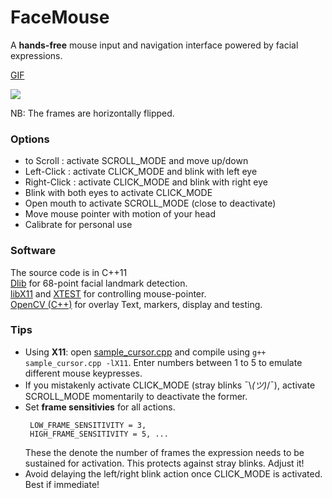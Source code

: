 # FaceMouse
A <b>hands-free</b> mouse input and navigation interface powered by facial expressions.  

[GIF](FaceMouse.gif)

<img src="https://github.com/codebuddha/FaceMouse/blob/master/FaceMouse.gif">

NB: The frames are horizontally flipped. 

### Options ###
 - to Scroll : activate SCROLL_MODE and move up/down   
 - Left-Click : activate CLICK_MODE and blink with left eye
 - Right-Click : activate CLICK_MODE and blink with right eye
 - Blink with both eyes to activate CLICK_MODE
 - Open mouth to activate SCROLL_MODE (close to deactivate)
 - Move mouse pointer with motion of your head
 - Calibrate for personal use

### Software ###
 The source code is in C++11 \
 [Dlib](http://dlib.net/) for 68-point facial landmark detection. \
 [libX11](https://en.wikipedia.org/wiki/Xlib) and [XTEST](https://www.x.org/releases/X11R7.7/doc/libXtst/xtestlib.html) for controlling mouse-pointer. \
 [OpenCV (C++)](https://opencv.org/) for overlay Text, markers, display and testing. 

 ### Tips ###
 - Using <b>X11</b>: open [sample_cursor.cpp](sample_cursor.cpp) and compile using `g++ sample_cursor.cpp -lX11`. Enter numbers between 1 to 5 to emulate different mouse keypresses.
 - If you mistakenly activate CLICK_MODE (stray blinks ¯\\_(ツ)_/¯), activate SCROLL_MODE momentarily to deactivate the former.
 - Set <b>frame sensitivies</b> for all actions. 
   ```
    LOW_FRAME_SENSITIVITY = 3,
	HIGH_FRAME_SENSITIVITY = 5, ...
    ```
    These the denote the number of frames the expression needs to be sustained for activation. This protects against stray blinks. Adjust it!
 - Avoid delaying the left/right blink action once CLICK_MODE is activated. Best if immediate!  


